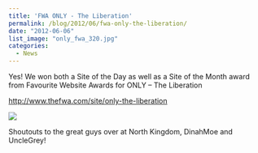 ```yaml
---
title: 'FWA ONLY - The Liberation'
permalink: /blog/2012/06/fwa-only-the-liberation/
date: "2012-06-06"
list_image: "only_fwa_320.jpg"
categories:
  - News
---
```


Yes! We won both a Site of the Day as well as a Site of the Month award from Favourite Website Awards for ONLY &#8211; The Liberation

<!--more-->

<a href="http://www.thefwa.com/site/only-the-liberation" target="_blank">http://www.thefwa.com/site/only-the-liberation</a>

<img src="/img/blog/posts/2013/09/fwa-only.png" >

Shoutouts to the great guys over at North Kingdom, DinahMoe and UncleGrey!
